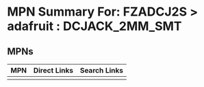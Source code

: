 



# MPN Summary For: FZADCJ2S > adafruit : DCJACK_2MM_SMT

## MPNs
  

|MPN|Direct Links|Search Links|
| :--- | :--- | :--- |
||||
